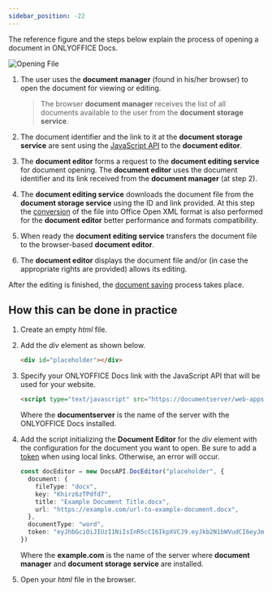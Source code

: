 ```yaml
---
sidebar_position: -22
---
```


The reference figure and the steps below explain the process of opening a document in ONLYOFFICE Docs.

![Opening File](/assets/images/editor/opening.svg)

1. The user uses the **document manager** (found in his/her browser) to open the document for viewing or editing.

   > The browser **document manager** receives the list of all documents available to the user from the **document storage service**.

2. The document identifier and the link to it at the **document storage service** are sent using the [JavaScript API](../basic-concepts.md) to the **document editor**.

3. The **document editor** forms a request to the **document editing service** for document opening. The **document editor** uses the document identifier and its link received from the **document manager** (at step 2).

4. The **document editing service** downloads the document file from the **document storage service** using the ID and link provided. At this step the [conversion](./Converting%20and%20downloading%20file.md) of the file into Office Open XML format is also performed for the **document editor** better performance and formats compatibility.

5. When ready the **document editing service** transfers the document file to the browser-based **document editor**.

6. The **document editor** displays the document file and/or (in case the appropriate rights are provided) allows its editing.

After the editing is finished, the [document saving](./Saving%20file.md) process takes place.

## How this can be done in practice

1. Create an empty *html* file.

2. Add the *div* element as shown below.

   ``` html
   <div id="placeholder"></div>
   ```

3. Specify your ONLYOFFICE Docs link with the JavaScript API that will be used for your website.

   ``` html
   <script type="text/javascript" src="https://documentserver/web-apps/apps/api/documents/api.js"></script>
   ```

   Where the **documentserver** is the name of the server with the ONLYOFFICE Docs installed.

4. Add the script initializing the **Document Editor** for the *div* element with the configuration for the document you want to open. Be sure to add a [token](./Security.md) when using local links. Otherwise, an error will occur.

   ``` ts
   const docEditor = new DocsAPI.DocEditor("placeholder", {
     document: {
       fileType: "docx",
       key: "Khirz6zTPdfd7",
       title: "Example Document Title.docx",
       url: "https://example.com/url-to-example-document.docx",
     },
     documentType: "word",
     token: "eyJhbGciOiJIUzI1NiIsInR5cCI6IkpXVCJ9.eyJkb2N1bWVudCI6eyJmaWxlVHlwZSI6ImRvY3giLCJrZXkiOiJLaGlyejZ6VFBkZmQ3IiwidGl0bGUiOiJFeGFtcGxlIERvY3VtZW50IFRpdGxlLmRvY3giLCJ1cmwiOiJodHRwczovL2V4YW1wbGUuY29tL3VybC10by1leGFtcGxlLWRvY3VtZW50LmRvY3gifSwiZG9jdW1lbnRUeXBlIjoid29yZCJ9.7IpEJxdOvBQ0kJ8l6ZegIV4tX5vsPbZZCDDVmcFROXc",
   })
   ```
   Where the **example.com** is the name of the server where **document manager** and **document storage service** are installed.

5. Open your *html* file in the browser.
